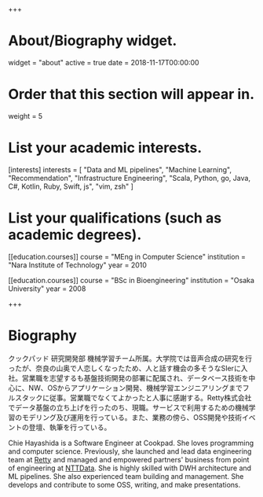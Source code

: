 +++
# About/Biography widget.
widget = "about"
active = true
date = 2018-11-17T00:00:00

# Order that this section will appear in.
weight = 5

# List your academic interests.
[interests]
  interests = [
    "Data and ML pipelines",
    "Machine Learning",
    "Recommendation",
    "Infrastructure Engineering",
    "Scala, Python, go, Java, C#, Kotlin, Ruby, Swift, js",
    "vim, zsh"
  ]

# List your qualifications (such as academic degrees).
[[education.courses]]
  course = "MEng in Computer Science"
  institution = "Nara Institute of Technology"
  year = 2010

[[education.courses]]
  course = "BSc in Bioengineering"
  institution = "Osaka University"
  year = 2008
 
+++

# Biography
クックパッド 研究開発部 機械学習チーム所属。大学院では音声合成の研究を行ったが、奈良の山奥で人恋しくなったため、人と話す機会の多そうなSIerに入社。営業職を志望するも基盤技術開発の部署に配属され、データベース技術を中心に、NW、OSからアプリケーション開発、機械学習エンジニアリングまでフルスタックに従事。営業職でなくてよかったと人事に感謝する。Retty株式会社でデータ基盤の立ち上げを行ったのち、現職。サービスで利用するための機械学習のモデリング及び運用を行っている。また、業務の傍ら、OSS開発や技術イベントの登壇、執筆を行っている。

Chie Hayashida is a Software Engineer at Cookpad. She loves programming and computer science. Previously, she launched and lead data engineering team at [Retty](https://retty.me/) and managed and empowered partners' business from point of engineering at [NTTData](https://www.nttdata.com/). She is highly skilled with DWH architecture and ML pipelines. She also experienced team building and management. She develops and contribute to some OSS, writing, and make presentations.

